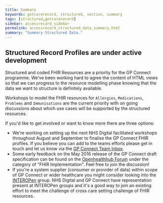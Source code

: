 ```yaml
---
title: Summary
keywords: getcarerecord, structured, section, summary
tags: [structured,getcarerecord]
sidebar: accessrecord_sidebar
permalink: accessrecord_structured_data_summary.html
summary: "Summary Structured Data."
---
```


## Structured Record Profiles are under active development ##

Structured and coded FHIR Resources are a priority for the GP Connect programme. We've been working hard to agree the content of HTML views so that we can progress to the resource modelling phase knowing that the data we want to structure is definitely available.

Workshops to model the FHIR resources for `Allergies`, `Medications`, `Problems` and `Immunisations` are the current priority with on going discussions about which use cases will be supported by the structured resources.

If you'd like to get involved or want to know more there are three options:

* We're working on setting up the next NHS Digital facilitated workshops throughout August and September to finalise the GP Connect FHIR profiles. If you believe you can add to the teams efforts please get in touch and let us know via the [GP Connect Team Inbox](mailto://gpconnect@nhs.net).
* Some early feedback on the May 2016 release of the GP Connect draft specification can be found on the [Openhealthhub Forum](https://www.openhealthhub.org/c/fhir-implementation) under the category of "FHIR Implementation". Feel free to join the discussion!
* If you're a system supplier (consumer or provider of data) within scope of GP Connect or wider healthcare you might consider looking into the [INTEROPen](http://interopen.org/) group. NHS Digital and GP Connect have representation present at INTEROPen groups and it's a good way to join an existing effort to meet the challenge of cross care setting challenge of FHIR resources.